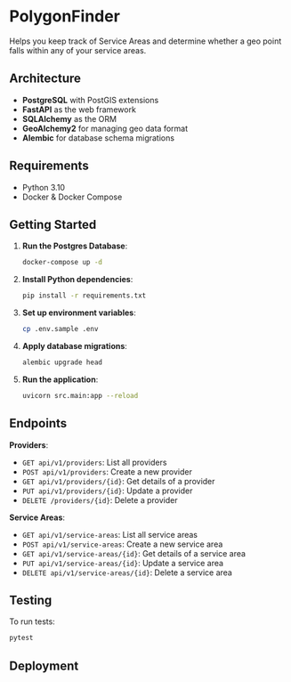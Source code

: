 # PolygonFinder

Helps you keep track of Service Areas and determine whether a geo point falls within any of your service areas.

## Architecture

- **PostgreSQL** with PostGIS extensions
- **FastAPI** as the web framework
- **SQLAlchemy** as the ORM
- **GeoAlchemy2** for managing geo data format
- **Alembic** for database schema migrations

## Requirements

- Python 3.10
- Docker & Docker Compose

## Getting Started

1. **Run the Postgres Database**:
    ```bash
    docker-compose up -d
    ```

2. **Install Python dependencies**:
    ```bash
    pip install -r requirements.txt
    ```

3. **Set up environment variables**:
    ```bash
    cp .env.sample .env
    ```

4. **Apply database migrations**:
    ```bash
    alembic upgrade head
    ```

5. **Run the application**:
    ```bash
    uvicorn src.main:app --reload
    ```

## Endpoints

**Providers**:
- `GET api/v1/providers`: List all providers
- `POST api/v1/providers`: Create a new provider
- `GET api/v1/providers/{id}`: Get details of a provider
- `PUT api/v1/providers/{id}`: Update a provider
- `DELETE /providers/{id}`: Delete a provider

**Service Areas**:
- `GET api/v1/service-areas`: List all service areas
- `POST api/v1/service-areas`: Create a new service area
- `GET api/v1/service-areas/{id}`: Get details of a service area
- `PUT api/v1/service-areas/{id}`: Update a service area
- `DELETE api/v1/service-areas/{id}`: Delete a service area

## Testing

To run tests:
```bash
pytest
```

## Deployment
